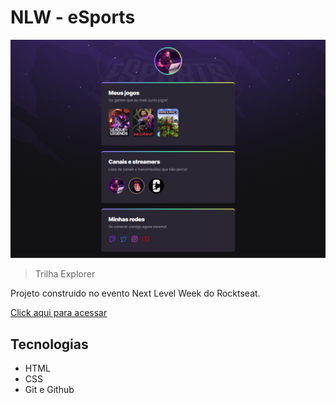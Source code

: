 # NLW - eSports

![preview.png](./preview.png)

> Trilha Explorer

Projeto construido no evento Next Level Week do Rocktseat.

[Click aqui para acessar](https://fregolon28.github.io/NLW/) 

##  Tecnologias

- HTML
- CSS
- Git e Github
